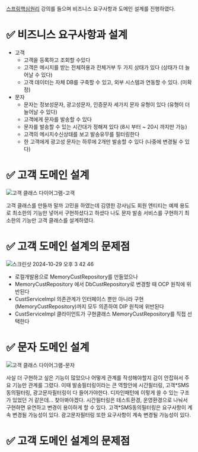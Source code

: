 [스프링핵심원리](https://www.inflearn.com/course/%EC%8A%A4%ED%94%84%EB%A7%81-%ED%95%B5%EC%8B%AC-%EC%9B%90%EB%A6%AC-%EA%B8%B0%EB%B3%B8%ED%8E%B8) 강의를 들으며 비즈니스 요구사항과 도메인 설계를 진행하였다.

# ✅ 비즈니스 요구사항과 설계

- 고객
    - 고객을 등록하고 조회할 수있다
    - 고객은 메시지를 받는 전체허용과 전체거부 두 가지 상태가 있다 (상태가 더 늘어날 수 있다)
    - 고객 데이터는 자체 DB를 구축할 수 있고, 외부 시스템과 연동할 수 있다. (미확정)
- 문자
    - 문자는 정보성문자, 광고성문자, 인증문자 세가지 문자 유형이 있다 (유형이 더 늘어날 수 있다)
    - 고객에게 문자를 발송할 수 있다
    - 문자를 발송할 수 있는 시간대가 정해져 있다 (8시 부터 ~ 20시 까지만 가능)
    - 고객의 메시지수신상태를 보고 발송유무를 필터링한다
    - 한 고객에게 광고성 문자는 하루에 2개만 발송할 수 있다 (나중에 변경될 수 있다)


# ✅ 고객 도메인 설계

![고객 클래스 다이어그램-고객](https://github.com/user-attachments/assets/c3601734-7891-486d-afea-8f475a63b1f4)

고객 클래스를 만들까 말까 고민을 하였는데
김영한 강사님도 회원 엔티티는 예제 용도로 최소한의 기능만 넣어서 구현하셨다고 하셨다
나도 문자 발송 서비스를 구현하기 최소한의 기능만 고객 클래스를 설계하였다.


# ✅ 고객 도메인 설계의 문제점

![스크린샷 2024-10-29 오후 3 42 46](https://github.com/user-attachments/assets/6715a90b-912f-415c-a1e0-3876c8d1e531)

- 로컬개발용으로 MemoryCustRepository를 만들었으나
- MemoryCustRepository 에서 DbCustRepository로 변경할 때 OCP 원칙에 위반된다
- CustServiceImpl 의존관계가 인터페이스 뿐만 아니라 구현(MemoryCustRepository)까지 모두 의존하여 DIP 원칙에 위반된다
- CustServiceImpl 클라이언트가 구현클래스 MemoryCustRepository를 직접 선택한다


# ✅ 문자 도메인 설계
![고객 클래스 다이어그램-문자](https://github.com/user-attachments/assets/6a9202b7-b330-4ead-a19e-ace370048c32)

사실 더 구현하고 싶은 기능이 많았으나 어떻게 관계를 작성해야할지 감이 안잡혀서 주요 기능만 관계를 그렸다.
이때 발송필터링이라는 큰 역할안에 시간필터링, 고객\*SMS동의필터링, 광고문자필터링이 다 들어가야한다.
디자인패턴에 이렇게 쓸 수 있는 구조가 있었던 거 같은데... 찾아봐야겠다.
시간필터링은 테스트환경, 운영환경으로 나눠서 구현하면 유연하고 변경이 용이하게 할 수 있다.
고객\*SMS동의필터링은 요구사항이 계속 변경될 가능성이 있다. 
광고문자필터링 또한 요구사항이 계속 변경될 가능성이 있다.


# ✅ 고객 도메인 설계의 문제점
